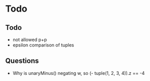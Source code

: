 # Todo

## Todo

- not allowed p+p
- epsilon comparison of tuples

## Questions

- Why is unaryMinus() negating w, so (- tuple(1, 2, 3, 4)).z == -4
